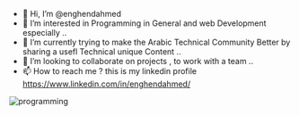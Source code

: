 - 👋 Hi, I’m @enghendahmed
- 👀 I’m interested in Programming in General and web Development especially ..
- 🌱 I’m currently trying to make the Arabic Technical Community Better by sharing a usefl Technical unique Content ..
- 💞️ I’m looking to collaborate on projects , to work with a team ..
- 📫 How to reach me ?
 this is my linkedin profile https://www.linkedin.com/in/enghendahmed/









![programming](https://user-images.githubusercontent.com/97601640/201135861-4171d164-3699-41d9-bfcc-9e4cc7b899db.gif)








<!---
enghendahmed/enghendahmed is a ✨ special ✨ repository because its `README.md` (this file) appears on your GitHub profile.
You can click the Preview link to take a look at your changes.
--->
